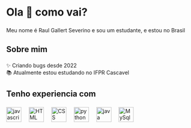 <h1 align="left">Ola 👋 como vai?</h1>

###

<p align="left">Meu nome é Raul Gallert Severino e sou um estudante, e estou no Brasil</p>

###

<h2 align="left">Sobre mim</h2>

###

<p align="left">✨ Criando bugs desde 2022<br>📚 Atualmente estou estudando no IFPR Cascavel</p>

###

<h2 align="left">Tenho experiencia com</h2>

###

<div align="left">
  <img src="https://img.icons8.com/?size=100&id=108784&format=png&color=000000" height="40" alt="javascript logo" title="JavaScript" />
  <img width="12" />
  <img src="https://img.icons8.com/?size=100&id=EAUyKy3IwmqM&format=png&color=000000" height="40" alt="HTML logo"  />
  <img width="12" />
  <img src="https://img.icons8.com/?size=100&id=21278&format=png&color=000000" height="40" alt="CSS logo"  />
  <img width="12" />
  <img src="https://img.icons8.com/?size=100&id=13441&format=png&color=000000" height="40" alt="python logo"  />
  <img width="12" />
  <img src="https://img.icons8.com/?size=100&id=13679&format=png&color=000000" height="40" alt="java logo"  />
  <img width="12" />
  <img src="https://img.icons8.com/?size=100&id=9nLaR5KFGjN0&format=png&color=000000" height="40" alt="MySql logo"  />
  <img width="12" />
  </div>

###
